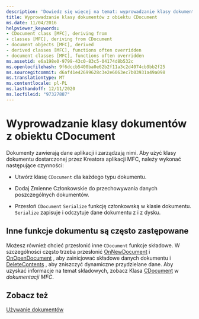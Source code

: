 ```yaml
---
description: 'Dowiedz się więcej na temat: wyprowadzanie klasy dokumentu z CDocument'
title: Wyprowadzanie klasy dokumentów z obiektu CDocument
ms.date: 11/04/2016
helpviewer_keywords:
- CDocument class [MFC], deriving from
- classes [MFC], deriving from CDocument
- document objects [MFC], derived
- derived classes [MFC], functions often overridden
- document classes [MFC], functions often overridden
ms.assetid: e6a198e0-9799-43c0-83c5-04174d8b532c
ms.openlocfilehash: 9f6dccb5400ba0e62b2f11a3c2d4074cb9bb2f25
ms.sourcegitcommit: d6af41e42699628c3e2e6063ec7b03931a49a098
ms.translationtype: MT
ms.contentlocale: pl-PL
ms.lasthandoff: 12/11/2020
ms.locfileid: "97327887"
---
```

# <a name="deriving-a-document-class-from-cdocument"></a>Wyprowadzanie klasy dokumentów z obiektu CDocument

Dokumenty zawierają dane aplikacji i zarządzają nimi. Aby użyć klasy dokumentu dostarczonej przez Kreatora aplikacji MFC, należy wykonać następujące czynności:

- Utwórz klasę `CDocument` dla każdego typu dokumentu.

- Dodaj Zmienne Członkowskie do przechowywania danych poszczególnych dokumentów.

- Przesłoń `CDocument` `Serialize` funkcję członkowską w klasie dokumentu. `Serialize` zapisuje i odczytuje dane dokumentu z i z dysku.

## <a name="other-document-functions-often-overridden"></a>Inne funkcje dokumentu są często zastępowane

Możesz również chcieć przesłonić inne `CDocument` funkcje składowe. W szczególności często trzeba przesłonić [OnNewDocument](reference/cdocument-class.md#onnewdocument) i [OnOpenDocument](reference/cdocument-class.md#onopendocument) , aby zainicjować składowe danych dokumentu i [DeleteContents](reference/cdocument-class.md#deletecontents) , aby zniszczyć dynamiczne przydzielane dane. Aby uzyskać informacje na temat składowych, zobacz Klasa [CDocument](reference/cdocument-class.md) w *dokumentacji MFC*.

## <a name="see-also"></a>Zobacz też

[Używanie dokumentów](using-documents.md)

